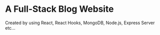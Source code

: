 # A Full-Stack Blog Website

Created by using React, React Hooks, MongoDB, Node.js, Express Server etc...

